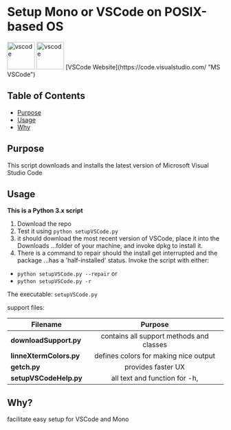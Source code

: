 # Setup Mono or VSCode on POSIX-based OS
<img src="https://github.com/bretlinne/Linne-Dev-Prod/blob/master/resources/icons/ico/vscode.ico" alt="vscode" width="64"/>
<img src="https://github.com/bretlinne/Linne-Dev-Prod/blob/master/resources/icons/ico/monodevelop.ico" alt="vscode" width="64"/>
[VSCode Website](https://code.visualstudio.com/ "MS VSCode")

## Table of Contents
* [Purpose](#Purpose)
* [Usage](#Usage)
* [Why](#Why)

## Purpose
This script downloads and installs the latest version of Microsoft Visual Studio Code

## Usage
__This is a Python 3.x script__
1) Download the repo
2) Test it using `python setupVSCode.py`
3) it should download the most recent version of VSCode, place it into the Downloads
...folder of your machine, and invoke dpkg to install it.  
4) There is a command to repair should the install get interrupted and the package
...has a 'half-installed' status.  Invoke the script with either:
- `python setupVSCode.py --repair`  or
- `python setupVSCode.py -r`

The executable: `setupVSCode.py`

support files:

| Filename              | Purpose                                  |
| --------------------- |:----------------------------------------:|
| **downloadSupport.py**    | contains all support methods and classes |
| **linneXtermColors.py**   | defines colors for making nice output    |
| **getch.py**              | provides faster UX                       |
| **setupVSCodeHelp.py**    | all text and function for -h,            |

## Why?
facilitate easy setup for VSCode and Mono
